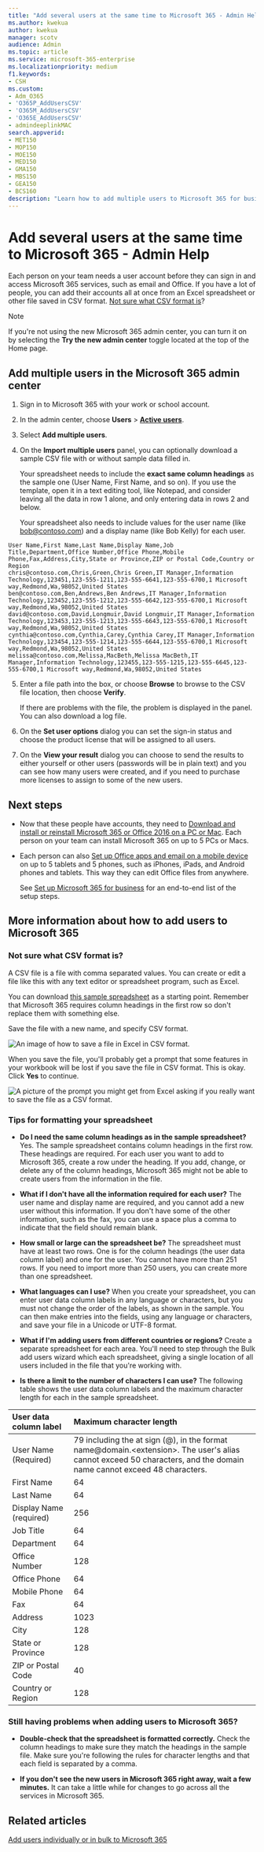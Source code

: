 ```yaml
---
title: "Add several users at the same time to Microsoft 365 - Admin Help"
ms.author: kwekua
author: kwekua
manager: scotv
audience: Admin
ms.topic: article
ms.service: microsoft-365-enterprise
ms.localizationpriority: medium
f1.keywords:
- CSH
ms.custom: 
- Adm_O365
- 'O365P_AddUsersCSV'
- 'O365M_AddUsersCSV'
- 'O365E_AddUsersCSV'
- admindeeplinkMAC
search.appverid:
- MET150
- MOP150
- MOE150
- MED150
- GMA150
- MBS150
- GEA150
- BCS160
description: "Learn how to add multiple users to Microsoft 365 for business from a list in a spreadsheet or other CSV formatted file. Watch a video on YouTube that explains how to add accounts to Microsoft 365. At the end of this process, each user with an account will have a Microsoft 365 mailbox. "
---
```


# Add several users at the same time to Microsoft 365 - Admin Help

Each person on your team needs a user account before they can sign in and access Microsoft 365 services, such as email and Office. If you have a lot of people, you can add their accounts all at once from an Excel spreadsheet or other file saved in CSV format. [Not sure what CSV format is](add-several-users-at-the-same-time.md#not-sure-what-csv-format-is)?
  
> [!NOTE]
> If you're not using the new Microsoft 365 admin center, you can turn it on by selecting the **Try the new admin center** toggle located at the top of the Home page.

## Add multiple users in the Microsoft 365 admin center

1. Sign in to Microsoft 365 with your work or school account.

2. In the admin center, choose **Users** \> <a href="https://go.microsoft.com/fwlink/p/?linkid=834822" target="_blank">**Active users**</a>.

3. Select **Add multiple users**.

4. On the **Import multiple users** panel, you can optionally download a sample CSV file with or without sample data filled in.

    Your spreadsheet needs to include the **exact same column headings** as the sample one (User Name, First Name, and so on). If you use the template, open it in a text editing tool, like Notepad, and consider leaving all the data in row 1 alone, and only entering data in rows 2 and below.

    Your spreadsheet also needs to include values for the user name (like bob@contoso.com) and a display name (like Bob Kelly) for each user.

  ```
  User Name,First Name,Last Name,Display Name,Job Title,Department,Office Number,Office Phone,Mobile Phone,Fax,Address,City,State or Province,ZIP or Postal Code,Country or Region
  chris@contoso.com,Chris,Green,Chris Green,IT Manager,Information Technology,123451,123-555-1211,123-555-6641,123-555-6700,1 Microsoft way,Redmond,Wa,98052,United States
  ben@contoso.com,Ben,Andrews,Ben Andrews,IT Manager,Information Technology,123452,123-555-1212,123-555-6642,123-555-6700,1 Microsoft way,Redmond,Wa,98052,United States
  david@contoso.com,David,Longmuir,David Longmuir,IT Manager,Information Technology,123453,123-555-1213,123-555-6643,123-555-6700,1 Microsoft way,Redmond,Wa,98052,United States
  cynthia@contoso.com,Cynthia,Carey,Cynthia Carey,IT Manager,Information Technology,123454,123-555-1214,123-555-6644,123-555-6700,1 Microsoft way,Redmond,Wa,98052,United States
  melissa@contoso.com,Melissa,MacBeth,Melissa MacBeth,IT Manager,Information Technology,123455,123-555-1215,123-555-6645,123-555-6700,1 Microsoft way,Redmond,Wa,98052,United States
  
  ```

5. Enter a file path into the box, or choose **Browse** to browse to the CSV file location, then choose **Verify**.
  
    If there are problems with the file, the problem is displayed in the panel. You can also download a log file.

6. On the **Set user options** dialog you can set the sign-in status and choose the product license that will be assigned to all users.

7. On the **View your result** dialog you can choose to send the results to either yourself or other users (passwords will be in plain text) and you can see how many users were created, and if you need to purchase more licenses to assign to some of the new users.

## Next steps

- Now that these people have accounts, they need to [Download and install or reinstall Microsoft 365 or Office 2016 on a PC or Mac](https://support.office.com/article/4414eaaf-0478-48be-9c42-23adc4716658). Each person on your team can install Microsoft 365 on up to 5 PCs or Macs.

- Each person can also [Set up Office apps and email on a mobile device](https://support.office.com/article/7dabb6cb-0046-40b6-81fe-767e0b1f014f) on up to 5 tablets and 5 phones, such as iPhones, iPads, and Android phones and tablets. This way they can edit Office files from anywhere.

    See [Set up Microsoft 365 for business](https://support.office.com/article/6a3a29a0-e616-4713-99d1-15eda62d04fa) for an end-to-end list of the setup steps.

## More information about how to add users to Microsoft 365

### Not sure what CSV format is?

A CSV file is a file with comma separated values. You can create or edit a file like this with any text editor or spreadsheet program, such as Excel.
  
You can download [this sample spreadsheet](https://www.microsoft.com/download/details.aspx?id=45485) as a starting point. Remember that Microsoft 365 requires column headings in the first row so don't replace them with something else. 
  
Save the file with a new name, and specify CSV format.
  
![An image of how to save a file in Excel in CSV format.](../media/35a86ebe-63ab-4b4d-9a92-e177de33ebae.png)
  
When you save the file, you'll probably get a prompt that some features in your workbook will be lost if you save the file in CSV format. This is okay. Click **Yes** to continue.
  
![A picture of the prompt you might get from Excel asking if you really want to save the file as a CSV format.](../media/51032a81-690c-45ef-bfc5-09ea7f790e98.png)
  
### Tips for formatting your spreadsheet

- **Do I need the same column headings as in the sample spreadsheet?** Yes. The sample spreadsheet contains column headings in the first row. These headings are required. For each user you want to add to Microsoft 365, create a row under the heading. If you add, change, or delete any of the column headings, Microsoft 365 might not be able to create users from the information in the file.

- **What if I don't have all the information required for each user?** The user name and display name are required, and you cannot add a new user without this information. If you don't have some of the other information, such as the fax, you can use a space plus a comma to indicate that the field should remain blank.

- **How small or large can the spreadsheet be?** The spreadsheet must have at least two rows. One is for the column headings (the user data column label) and one for the user. You cannot have more than 251 rows. If you need to import more than 250 users, you can create more than one spreadsheet.

- **What languages can I use?** When you create your spreadsheet, you can enter user data column labels in any language or characters, but you must not change the order of the labels, as shown in the sample. You can then make entries into the fields, using any language or characters, and save your file in a Unicode or UTF-8 format.

- **What if I'm adding users from different countries or regions?** Create a separate spreadsheet for each area. You'll need to step through the Bulk add users wizard which each spreadsheet, giving a single location of all users included in the file that you're working with.

- **Is there a limit to the number of characters I can use?** The following table shows the user data column labels and the maximum character length for each in the sample spreadsheet.

|**User data column label**|**Maximum character length**|
|:-----|:-----|
|User Name (Required)  <br/> |79 including the at sign (@), in the format name@domain.\<extension\>. The user's alias cannot exceed 50 characters, and the domain name cannot exceed 48 characters.  <br/> |
|First Name  <br/> |64  <br/> |
|Last Name  <br/> |64  <br/> |
|Display Name (required)  <br/> |256  <br/> |
|Job Title  <br/> |64  <br/> |
|Department  <br/> |64  <br/> |
|Office Number  <br/> |128  <br/> |
|Office Phone  <br/> |64  <br/> |
|Mobile Phone  <br/> |64  <br/> |
|Fax  <br/> |64  <br/> |
|Address  <br/> |1023  <br/> |
|City  <br/> |128  <br/> |
|State or Province  <br/> |128  <br/> |
|ZIP or Postal Code  <br/> |40  <br/> |
|Country or Region  <br/> |128  <br/> |

### Still having problems when adding users to Microsoft 365?

- **Double-check that the spreadsheet is formatted correctly.** Check the column headings to make sure they match the headings in the sample file. Make sure you're following the rules for character lengths and that each field is separated by a comma.

- **If you don't see the new users in Microsoft 365 right away, wait a few minutes.** It can take a little while for changes to go across all the services in Microsoft 365. 

## Related articles

[Add users individually or in bulk to Microsoft 365](/office365/admin/add-users/add-users)